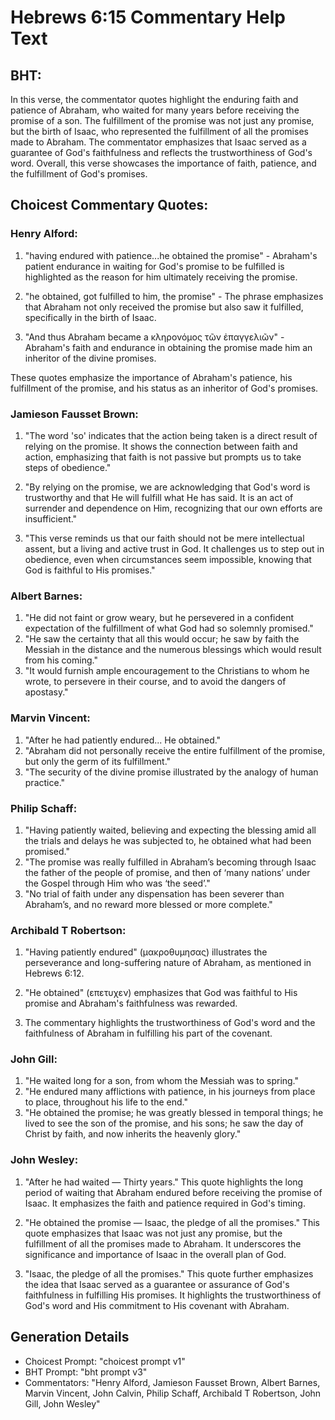 # Hebrews 6:15 Commentary Help Text

## BHT:
In this verse, the commentator quotes highlight the enduring faith and patience of Abraham, who waited for many years before receiving the promise of a son. The fulfillment of the promise was not just any promise, but the birth of Isaac, who represented the fulfillment of all the promises made to Abraham. The commentator emphasizes that Isaac served as a guarantee of God's faithfulness and reflects the trustworthiness of God's word. Overall, this verse showcases the importance of faith, patience, and the fulfillment of God's promises.

## Choicest Commentary Quotes:
### Henry Alford:
1. "having endured with patience...he obtained the promise" - Abraham's patient endurance in waiting for God's promise to be fulfilled is highlighted as the reason for him ultimately receiving the promise.

2. "he obtained, got fulfilled to him, the promise" - The phrase emphasizes that Abraham not only received the promise but also saw it fulfilled, specifically in the birth of Isaac.

3. "And thus Abraham became a κληρονόμος τῶν ἐπαγγελιῶν" - Abraham's faith and endurance in obtaining the promise made him an inheritor of the divine promises.

These quotes emphasize the importance of Abraham's patience, his fulfillment of the promise, and his status as an inheritor of God's promises.

### Jamieson Fausset Brown:
1. "The word 'so' indicates that the action being taken is a direct result of relying on the promise. It shows the connection between faith and action, emphasizing that faith is not passive but prompts us to take steps of obedience."

2. "By relying on the promise, we are acknowledging that God's word is trustworthy and that He will fulfill what He has said. It is an act of surrender and dependence on Him, recognizing that our own efforts are insufficient."

3. "This verse reminds us that our faith should not be mere intellectual assent, but a living and active trust in God. It challenges us to step out in obedience, even when circumstances seem impossible, knowing that God is faithful to His promises."

### Albert Barnes:
1. "He did not faint or grow weary, but he persevered in a confident expectation of the fulfillment of what God had so solemnly promised."
2. "He saw the certainty that all this would occur; he saw by faith the Messiah in the distance and the numerous blessings which would result from his coming."
3. "It would furnish ample encouragement to the Christians to whom he wrote, to persevere in their course, and to avoid the dangers of apostasy."

### Marvin Vincent:
1. "After he had patiently endured... He obtained." 
2. "Abraham did not personally receive the entire fulfillment of the promise, but only the germ of its fulfillment."
3. "The security of the divine promise illustrated by the analogy of human practice."

### Philip Schaff:
1. "Having patiently waited, believing and expecting the blessing amid all the trials and delays he was subjected to, he obtained what had been promised." 
2. "The promise was really fulfilled in Abraham’s becoming through Isaac the father of the people of promise, and then of ‘many nations’ under the Gospel through Him who was ‘the seed’."
3. "No trial of faith under any dispensation has been severer than Abraham’s, and no reward more blessed or more complete."

### Archibald T Robertson:
1. "Having patiently endured" (μακροθυμησας) illustrates the perseverance and long-suffering nature of Abraham, as mentioned in Hebrews 6:12.

2. "He obtained" (επετυχεν) emphasizes that God was faithful to His promise and Abraham's faithfulness was rewarded.

3. The commentary highlights the trustworthiness of God's word and the faithfulness of Abraham in fulfilling his part of the covenant.

### John Gill:
1. "He waited long for a son, from whom the Messiah was to spring."
2. "He endured many afflictions with patience, in his journeys from place to place, throughout his life to the end."
3. "He obtained the promise; he was greatly blessed in temporal things; he lived to see the son of the promise, and his sons; he saw the day of Christ by faith, and now inherits the heavenly glory."

### John Wesley:
1. "After he had waited — Thirty years." This quote highlights the long period of waiting that Abraham endured before receiving the promise of Isaac. It emphasizes the faith and patience required in God's timing.

2. "He obtained the promise — Isaac, the pledge of all the promises." This quote emphasizes that Isaac was not just any promise, but the fulfillment of all the promises made to Abraham. It underscores the significance and importance of Isaac in the overall plan of God.

3. "Isaac, the pledge of all the promises." This quote further emphasizes the idea that Isaac served as a guarantee or assurance of God's faithfulness in fulfilling His promises. It highlights the trustworthiness of God's word and His commitment to His covenant with Abraham.


## Generation Details
- Choicest Prompt: "choicest prompt v1"
- BHT Prompt: "bht prompt v3"
- Commentators: "Henry Alford, Jamieson Fausset Brown, Albert Barnes, Marvin Vincent, John Calvin, Philip Schaff, Archibald T Robertson, John Gill, John Wesley"
